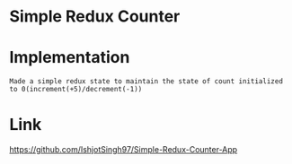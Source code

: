 # Simple Redux Counter

# Implementation
```
Made a simple redux state to maintain the state of count initialized to 0(increment(+5)/decrement(-1))
```

# Link
https://github.com/IshjotSingh97/Simple-Redux-Counter-App

